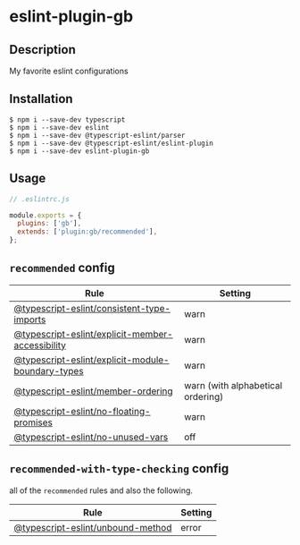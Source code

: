 # eslint-plugin-gb

## Description

My favorite eslint configurations

## Installation

```
$ npm i --save-dev typescript
$ npm i --save-dev eslint
$ npm i --save-dev @typescript-eslint/parser
$ npm i --save-dev @typescript-eslint/eslint-plugin
$ npm i --save-dev eslint-plugin-gb
```

## Usage

```js
// .eslintrc.js

module.exports = {
  plugins: ['gb'],
  extends: ['plugin:gb/recommended'],
};
```

## `recommended` config

| Rule                                                                                                                      | Setting                           |
| ------------------------------------------------------------------------------------------------------------------------- | --------------------------------- |
| [@typescript-eslint/consistent-type-imports](https://typescript-eslint.io/rules/consistent-type-imports)                  | warn                              |
| [@typescript-eslint/explicit-member-accessibility](https://typescript-eslint.io/rules/explicit-member-accessibility.md)   | warn                              |
| [@typescript-eslint/explicit-module-boundary-types](https://typescript-eslint.io/rules/explicit-module-boundary-types.md) | warn                              |
| [@typescript-eslint/member-ordering](https://typescript-eslint.io/rules/member-ordering.md)                               | warn (with alphabetical ordering) |
| [@typescript-eslint/no-floating-promises](https://typescript-eslint.io/rules/no-floating-promises.md)                     | warn                              |
| [@typescript-eslint/no-unused-vars](https://typescript-eslint.io/rules/no-unused-vars.md)                                 | off                               |

## `recommended-with-type-checking` config

all of the `recommended` rules and also the following.

| Rule                                                                                                                                                        | Setting |
| ----------------------------------------------------------------------------------------------------------------------------------------------------------- | ------- |
| [@typescript-eslint/unbound-method](https://github.com/typescript-eslint/typescript-eslint/blob/master/packages/eslint-plugin/docs/rules/unbound-method.md) | error   |
